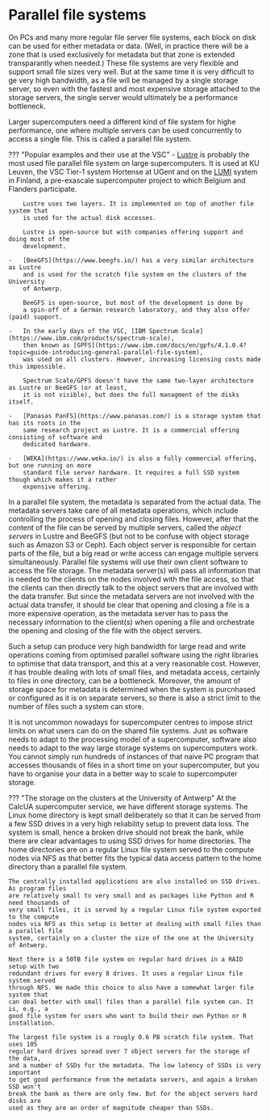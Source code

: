 # Parallel file systems

On PCs and many more regular file server file systems, each block on disk can 
be used for either metadata or data. (Well, in practice there will be a zone
that is used exclusively for metadata but that zone is extended transparantly
when needed.) These file systems are very flexible and support small file
sizes very well. But at the same time it is very difficult to ge very high
bandwidth, as a file will be managed by a single storage server, so even with
the fastest and most expensive storage attached to the storage servers, the 
single server would ultimately be a performance bottleneck.

Larger supercomputers need a different kind of file system for highe performance,
one where multiple servers can be used concurrently to access a single file.
This is called a parallel file system. 

??? "Popular examples and their use at the VSC"
    -   [Lustre](https://www.lustre.org/) is probably the most used file parallel file system on large supercomputers.
        It is used at KU Leuven, the VSC Tier-1 system Hortense at UGent and on the 
        [LUMI](https://lumi-supercomputer.eu/) system in Finland, a pre-exascale
        supercomputer project to which Belgium and Flanders participate.

        Lustre uses two layers. It is implemented on top of another file system that
        is used for the actual disk accesses.

        Lustre is open-source but with companies offering support and doing most of the
        development.

    -   [BeeGFS](https://www.beegfs.io/) has a very similar architecture as Lustre
        and is used for the scratch file system on the clusters of the University
        of Antwerp.

        BeeGFS is open-source, but most of the development is done by 
        a spin-off of a German research laboratory, and they also offer (paid) support.

    -   In the early days of the VSC, [IBM Spectrum Scale](https://www.ibm.com/products/spectrum-scale),
        then known as [GPFS](https://www.ibm.com/docs/en/gpfs/4.1.0.4?topic=guide-introducing-general-parallel-file-system),
        was used on all clusters. However, increasing licensing costs made this impossible.

        Spectrum Scale/GPFS doesn't have the same two-layer architecture as Lustre or BeeGFS (or at least,
        it is not visible), but does the full managment of the disks itself.

    -   [Panasas PanFS](https://www.panasas.com/) is a storage system that has its roots in the
        same research project as Lustre. It is a commercial offering consisting of software and
        dedicated hardware.

    -   [WEKA](https://www.weka.io/) is also a fully commercial offering, but one running on more
        standard file server hardware. It requires a full SSD system though which makes it a rather
        expensive offering.

In a parallel file system, the metadata is separated from the actual data. The metadata servers 
take care of all metadata operations, which include controlling the process of opening and closing
files. However, after that the content of the file can be served by multiple servers, called the
*object servers* in Lustre and BeeGFS (but not to be confuse with object storage such as Amazon S3
or Ceph). Each object server is responsible for certain parts of the file, but a big read or write
access can engage multiple servers simultaneously. Parallel file systems will use their own client
software to access the file storage. The metadata server(s) will pass all information that is needed
to the clients on the nodes involved with the file access, so that the clients can then directly
talk to the object servers that are involved with the data transfer. But since the metadata servers
are not involved with the actual data transfer, it should be clear that opening and closing a file 
is a more expensive operation, as the metadata server has to pass the necessary information to the
client(s) when opening a file and orchestrate the opening and closing of the file with the object servers.

Such a setup can produce very high bandwidth for large read and write operations coming from 
optimised parallel software using the right libraries to optimise that data transport, and this
at a very reasonable cost. However, it has trouble dealing with lots of small files, and
metadata access, certainly to files in one directory, can be a bottleneck. Moreover, the
amount of storage space for metadata is determined when the system is purcnhased or 
configured as it is on separate servers, so there is also a strict limit to the number
of files such a system can store.

It is not uncommon nowadays for supercomputer centres to impose strict limits on what users
can do on the shared file systems. Just as software needs to adapt to the processing model
of a supercomputer, software also needs to adapt to the way large storage systems on supercomputers
work. You cannot simply run hundreds of instances of that naive PC program that accesses thousands
of files in a short time on your supercomputer, but you have to organise your data in a better
way to scale to supercomputer storage.

??? "The storage on the clusters at the University of Antwerp"
    At the CalcUA supercomputer service, we have different storage systems. The Linux home
    directory is kept small deliberately so that it can be served from a few SSD drives in
    a very high reliability setup to prevent data loss. The system is small, hence a broken
    drive should not break the bank, while there are clear advantages to using SSD drives for
    home directories. The home directories are on a regular Linux file system served to the 
    compute nodes via NFS as that better fits the typical data access pattern to the home
    directory than a parallel file system.

    The centrally installed applications are also installed on SSD drives. As program files 
    are relatively small to very small and as packages like Python and R need thousands of 
    very small files, it is served by a regular Linux file system exported to the compute
    nodes via NFS as this setup is better at dealing with small files than a parallel file
    system, certainly on a cluster the size of the one at the University of Antwerp.

    Next there is a 50TB file system on regular hard drives in a RAID setup with two
    redundant drives for every 8 drives. It uses a regular Linux file system served
    through NFS. We made this choice to also have a somewhat larger file system that
    can deal better with small files than a parallel file system can. It is, e.g., a 
    good file system for users who want to build their own Python or R installation.

    The largest file system is a rougly 0.6 PB scratch file system. That uses 105
    regular hard drives spread over 7 object servers for the storage of the data,
    and a number of SSDs for the metadata. The low latency of SSDs is very important
    to get good performance from the metadata servers, and again a broken SSD won't
    break the bank as there are only few. But for the object servers hard disks are 
    used as they are an order of magnitude cheaper than SSDs. 

